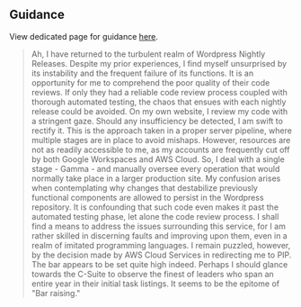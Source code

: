 ## Guidance

View dedicated page for guidance [here](https://awsuni.com/2023/05/11/lets-code-how-to-create-a-custom-wordpress-block-type-that-allows-for-react-hooks-addendum-to-lets-deep-dive-into-devziping-life/).

> Ah, I have returned to the turbulent realm of Wordpress Nightly Releases. Despite my prior experiences, I find myself unsurprised by its instability and the frequent failure of its functions. It is an opportunity for me to comprehend the poor quality of their code reviews. If only they had a reliable code review process coupled with thorough automated testing, the chaos that ensues with each nightly release could be avoided. On my own website, I review my code with a stringent gaze. Should any insufficiency be detected, I am swift to rectify it. This is the approach taken in a proper server pipeline, where multiple stages are in place to avoid mishaps. However, resources are not as readily accessible to me, as my accounts are frequently cut off by both Google Workspaces and AWS Cloud. So, I deal with a single stage - Gamma - and manually oversee every operation that would normally take place in a larger production site. My confusion arises when contemplating why changes that destabilize previously functional components are allowed to persist in the Wordpress repository. It is confounding that such code even makes it past the automated testing phase, let alone the code review process. I shall find a means to address the issues surrounding this service, for I am rather skilled in discerning faults and improving upon them, even in a realm of imitated programming languages. I remain puzzled, however, by the decision made by AWS Cloud Services in redirecting me to PIP. The bar appears to be set quite high indeed. Perhaps I should glance towards the C-Suite to observe the finest of leaders who span an entire year in their initial task listings. It seems to be the epitome of "Bar raising."
